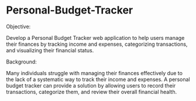 # Personal-Budget-Tracker
Objective:

Develop a Personal Budget Tracker web application to help users manage their finances by tracking income and expenses, categorizing transactions, and visualizing their financial status.

Background:

Many individuals struggle with managing their finances effectively due to the lack of a systematic way to track their income and expenses. A personal budget tracker can provide a solution by allowing users to record their transactions, categorize them, and review their overall financial health.
